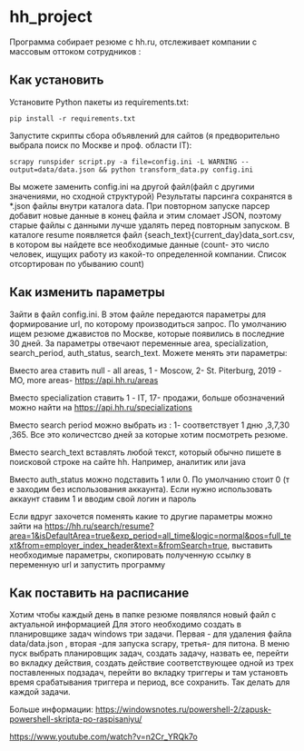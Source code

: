 # hh_project
 
Программа собирает резюме с hh.ru, отслеживает компании с массовым оттоком сотрудников :

## Как установить

Установите Python пакеты из requirements.txt:

```
pip install -r requirements.txt

```
Запустите скрипты сбора объявлений для сайтов (я предворительно выбрала поиск по Москве и проф. области IT):
```
scrapy runspider script.py -a file=config.ini -L WARNING --output=data/data.json && python transform_data.py config.ini

```
Вы можете заменить config.ini на другой файл(файл с другими значениями, но сходной структурой)
Результаты парсинга сохранятся в *.json файлы внутри каталога data. При повторном запуске парсер добавит новые данные в конец файла и этим сломает JSON, поэтому старые файлы с данными лучше удалять перед повторным запуском. В каталоге resume появляется файл  {seach_text}{current_day}data_sort.csv, в котором вы найдете все необходимые данные (count- это число человек, ищущих работу из какой-то определенной компании. Список отсортирован по убыванию count)

## Как изменить параметры

Зайти в файл  config.ini. В этом файле передаются параметры для формирование url, по которому производиться запрос. По умолчанию ищем резюме джавистов по Москве, которые появились в последние 30 дней. За параметры отвечают переменные area, specialization, search_period, auth_status, search_text. Можете менять эти параметры: 

Вместо area ставить null - all areas, 1 - Moscow, 2- St. Piterburg, 2019 -MO, more areas- https://api.hh.ru/areas

Вместо specialization ставить 1 - IT, 17- продажи, больше обозначений можно найти на https://api.hh.ru/specializations

Вместо search period можно выбрать из : 1- соответствует 1 дню ,3,7,30 ,365. Все это количестсво дней за которые хотим посмотреть резюме.

Вместо search_text вставлять любой текст, который обычно пишете в поисковой строке на сайте hh. Например, аналитик или java

Вместо auth_status можно подставить 1 или 0. По умолчанию стоит 0 (т е заходим без использования аккаунта). Если нужно использовать аккаунт ставим 1 и вводим свой логин и пароль

Если вдруг захочется поменять какие то другие параметры можно зайти на https://hh.ru/search/resume?area=1&isDefaultArea=true&exp_period=all_time&logic=normal&pos=full_text&from=employer_index_header&text=&fromSearch=true, выставить необходимые параметры, скопировать полученную ссылку в переменную url и запустить программу

## Как поставить на расписание 

Хотим чтобы каждый день в папке резюме появлялся новый файл с актуальной информацией
Для этого необходимо создать в планировщике задач windows три задачи. Первая - для удаления файла data/data.json , вторая -для запуска scrapy, третья- для питона. В меню пуск выбрать планировщик задач, создать  задачу, назвать ее, перейти во вкладку действия, создать действие соответствующее одной из трех поставленных подзадач, перейти во вкладку триггеры и там установть время срабатывания триггера и период, все сохранить. Так делать для каждой задачи.  

Больше информации: https://windowsnotes.ru/powershell-2/zapusk-powershell-skripta-po-raspisaniyu/

https://www.youtube.com/watch?v=n2Cr_YRQk7o
